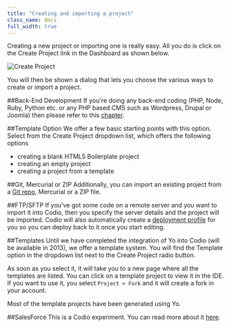 ```yaml
---
title: "Creating and importing a project"
class_name: docs
full_width: true
---
```


Creating a new project or importing one is really easy. All you do is click on the Create Project link in the Dashboard as shown below.

![Create Project](docs/console-create.png)

You will then be shown a dialog that lets you choose the various ways to create or import a project.

##Back-End Development
If you're doing any back-end coding (PHP, Node, Ruby, Python etc. or any PHP based CMS such as Wordpress, Drupal or Joomla) then please refer to this [chapter](/docs/back-end/).

##Template Option
We offer a few basic starting points with this option. Select from the Create Project dropdown list, which offers the following options

- creating a blank HTML5 Boilerplate project
- creating an empty project
- creating a project from a template


##Git, Mercurial or ZIP
Additionally, you can import an existing project from a [Git repo](/docs/git-viewing), Mercurial or a ZIP file.

##FTP/SFTP
If you've got some code on a remote server and you want to import it into Codio, then you specify the server details and the project will be imported. Codio will also automatically create a [deployment profile](/docs/deployment) for you so you can deploy back to it once you start editing.

##Templates
Until we have completed the integration of Yo into Codio (will be available in 2013), we offer a template system. You will find the Template option in the dropdown list next to the Create Project radio button.

As soon as you select it, it will take you to a new page where all the templates are listed. You can click on a template project to view it in the IDE. If you want to use it, you select `Project > Fork` and it will create a fork in your account.

Most of the template projects have been generated using Yo.

##SalesForce
This is a Codio experiment. You can read more about it [here](/docs/salesforce).